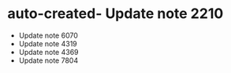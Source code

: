 # auto-created- Update note 2210
- Update note 6070
- Update note 4319
- Update note 4369
- Update note 7804
